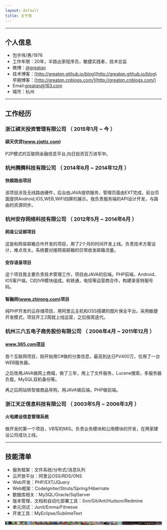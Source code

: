 ```yaml
---
layout: default
title: 关于我
---
```


---

## 个人信息

 - 包宇伟/男/1976
 - 工作年限：20年，半路出家程序员，敏捷实践者，技术总监
 - 微博：[@greatqn](http://weibo.com/greatqn)
 - 技术博客：[http://greatqn.github.io/blog](http://greatqn.github.io/blog)  早期博客：[http://greatqn.cnblogs.com/](http://greatqn.cnblogs.com/)
 - Email:greatqn@163.com
 - 城市：杭州

---
## 工作经历
### 浙江祺天投资管理有限公司 （ 2015年1月 ~ 今 ）
#### 祺天优贷(www.zjqttz.com)
P2P模式的互联网金融信息平台,向日投资百万进军中。
### 杭州腾腾科技有限公司 （ 2014年6月 ~ 2014年12月 ）
#### 快娱路由项目
该项目涉及无线路由硬件，后台由JAVA提供服务，管理页面由EXT完成，前台页面提供Android,IOS,WEB,WIFI四屏的展示。我负责服务端的API设计开发，与路由的资源同步。
### 杭州安存网络科技有限公司 （ 2012年5月 ~ 2014年6月 ）
#### 网易公证邮项目
这是和网易邮箱合作开发的项目，用了2个月的时间开发上线。负责技术方案设计，难点攻关。系统要对接网易邮箱的日常收发邮箱流量。
#### 安存语录项目
这个项目我主要负责技术管理工作，项目由JAVA的后端，PHP前端，Android、IOS客户端，C的IVR模块组成。和铁通，电信等运营商合作，构建录音特服号码。
#### 智融网(www.zhirong.com)项目
纯PHP开发的云存储项目，用阿里云主机和OSS搭建的图片保全平台。采用敏捷开发模式，项目开工2周就上线运营，之后按周迭代。
### 杭州三六五电子商务股份有限公司 （ 2006年4月 ~ 2011年12月 ）
#### www.365.com项目
首个互联网项目，刚开始用C#做的分类信息，最高到达日PV400万，仅用了一台WEB服务器。

之后改用JAVA做网上商城，做了三年，用上了文件服务，Lucene搜索，多服务器负载，MySQL双机备份等。

再之后网站转型做商品导购，用JAVA做后端，PHP做前端。
### 浙江天正信息科技有限公司 （ 2003年5月 ~ 2006年3月 ）
#### 火电建设信息管理系统
做开发的第一个项目，VB写的MIS。负责业务模块和公用模块的开发，在两家建设公司成功上线。

---
## 技能清单
- 服务框架：文件系统/分布式/消息队列
- 云开放平台：阿里云OSS/RDS/ONS
- Web开发：PHP/EXT/JQuery
- Web框架：CodeIgniter/Struts/Spring/Hibernate
- 数据库相关：MySQL/Oracle/SqlServer
- 版本管理、文档和自动化部署工具：Svn/Git/Ant/Hudson/Redmine
- 单元测试：Junit/Emma/Fitnesse
- 开发工具：MyEclipse/SublimeText


![日常任务栏](https://raw.githubusercontent.com/greatqn/blog/gh-pages/images/myjob.jpg)